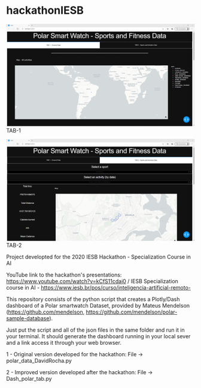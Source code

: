 # hackathonIESB

![plot](screenshots/Polar_Dash_1.png)
TAB-1

![plot](screenshots/Polar_Dash_3.png)
TAB-2

Project developted for the 2020 IESB Hackathon - Specialization Course in AI 

YouTube link to the hackathon's presentations: https://www.youtube.com/watch?v=kCfS11cdaj0 / IESB Specialization course in AI - https://www.iesb.br/pos/curso/inteligencia-artificial-remoto-

This repository consists of the python script that creates a  Plotly/Dash dashboard of a Polar smartwatch Dataset, provided by Mateus Mendelson (https://github.com/mendelson, https://github.com/mendelson/polar-sample-database).

Just put the script and all of the json files in the same folder and run it in your terminal. It should generate the dashboard running in your local sever and a link access it through your web browser.

1 - Original version developed for the hackathon: File -> polar_data_DavidRocha.py

2 - Improved version developed after the hackathon: File -> Dash_polar_tab.py


